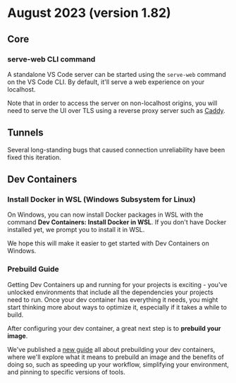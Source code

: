 # August 2023 (version 1.82)

## Core

### serve-web CLI command

A standalone VS Code server can be started using the `serve-web` command on the VS Code CLI. By default, it'll serve a web experience on your localhost.

Note that in order to access the server on non-localhost origins, you will need to serve the UI over TLS using a reverse proxy server such as [Caddy](https://caddyserver.com/).

## Tunnels

Several long-standing bugs that caused connection unreliability have been fixed this iteration.

## Dev Containers

### Install Docker in WSL (Windows Subsystem for Linux)

On Windows, you can now install Docker packages in WSL with the command **Dev Containers: Install Docker in WSL**. If you don't have Docker installed yet, we prompt you to install it in WSL.

We hope this will make it easier to get started with Dev Containers on Windows.

### Prebuild Guide

Getting Dev Containers up and running for your projects is exciting - you've unlocked environments that include all the dependencies your projects need to run. Once your dev container has everything it needs, you might start thinking more about ways to optimize it, especially if it takes a while to build.

After configuring your dev container, a great next step is to **prebuild your image**.

We've published a [new guide](https://containers.dev/guide/prebuild) all about prebuilding your dev containers, where we'll explore what it means to prebuild an image and the benefits of doing so, such as speeding up your workflow, simplifying your environment, and pinning to specific versions of tools.
